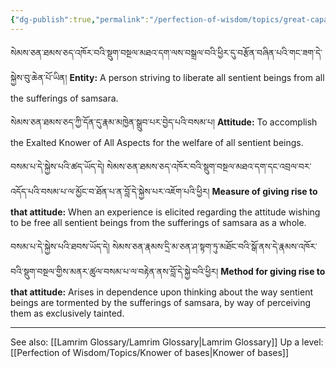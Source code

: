 ```yaml
---
{"dg-publish":true,"permalink":"/perfection-of-wisdom/topics/great-capacity-being/"}
---
```


སེམས་ཅན་ཐམས་ཅད་འཁོར་བའི་སྡུག་བསྔལ་མཐའ་དག་ལས་བསྒྲལ་བའི་ཕྱིར་དུ་བརྩོན་བཞིན་པའི་གང་ཟག་དེ་སྐྱེས་བུ་ཆེན་པོ་ཡིན།
**Entity:** A person striving to liberate all sentient beings from all the sufferings of samsara.

སེམས་ཅན་ཐམས་ཅད་ཀྱི་དོན་དུ་རྣམ་མཁྱེན་སྒྲུབ་པར་བྱེད་པའི་བསམ་པ།
**Attitude:** To accomplish the Exalted Knower of All Aspects for the welfare of all sentient beings.

བསམ་པ་དེ་སྐྱེས་པའི་ཚད་ཡོད་དེ། 
སེམས་ཅན་ཐམས་ཅད་འཁོར་བའི་སྡུག་བསྔལ་མཐའ་དག་དང་འབྲལ་བར་འདོད་པའི་བསམ་པ་ལ་མྱོང་བ་ཐོན་པ་ན་བློ་དེ་སྐྱེས་པར་འཇོག་པའི་ཕྱིར།
**Measure of giving rise to that attitude:** When an experience is elicited regarding the attitude wishing to be free all sentient beings from the sufferings of samsara as a whole.

བསམ་པ་དེ་སྐྱེས་པའི་ཐབས་ཡོད་དེ། 
སེམས་ཅན་རྣམས་དྲི་མ་ཅན་ཤ་སྟག་ཏུ་མཐོང་བའི་སྒོ་ནས་དེ་རྣམས་འཁོར་བའི་སྡུག་བསྔལ་གྱིས་མནར་ཚུལ་བསམ་པ་ལ་བརྟེན་ནས་བློ་དེ་སྐྱེ་བའི་ཕྱིར།
**Method for giving rise to that attitude:** Arises in dependence upon thinking about the way sentient beings are tormented by the sufferings of samsara, by way of perceiving them as exclusively tainted.


---
See also: [[Lamrim Glossary/Lamrim Glossary\|Lamrim Glossary]]
Up a level: [[Perfection of Wisdom/Topics/Knower of bases\|Knower of bases]]